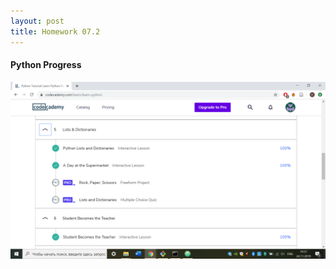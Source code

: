 ```yaml
---
layout: post
title: Homework 07.2
---
```


#### Python Progress

![Python Progress](https://raw.githubusercontent.com/leda7466/leda7466.github.io/master/files/%D0%A1%D0%BD%D0%B8%D0%BC%D0%BE%D0%BA%20%D1%8D%D0%BA%D1%80%D0%B0%D0%BD%D0%B0%20(90).png)
